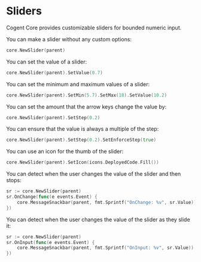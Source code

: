 # Sliders

Cogent Core provides customizable sliders for bounded numeric input.

You can make a slider without any custom options:

```Go
core.NewSlider(parent)
```

You can set the value of a slider:

```Go
core.NewSlider(parent).SetValue(0.7)
```

You can set the minimum and maximum values of a slider:

```Go
core.NewSlider(parent).SetMin(5.7).SetMax(18).SetValue(10.2)
```

You can set the amount that the arrow keys change the value by:

```Go
core.NewSlider(parent).SetStep(0.2)
```

You can ensure that the value is always a multiple of the step:

```Go
core.NewSlider(parent).SetStep(0.2).SetEnforceStep(true)
```

You can use an icon for the thumb of the slider:

```Go
core.NewSlider(parent).SetIcon(icons.DeployedCode.Fill())
```

You can detect when the user changes the value of the slider and then stops:

```Go
sr := core.NewSlider(parent)
sr.OnChange(func(e events.Event) {
    core.MessageSnackbar(parent, fmt.Sprintf("OnChange: %v", sr.Value))
})
```

You can detect when the user changes the value of the slider as they slide it:

```Go
sr := core.NewSlider(parent)
sr.OnInput(func(e events.Event) {
    core.MessageSnackbar(parent, fmt.Sprintf("OnInput: %v", sr.Value))
})
```
